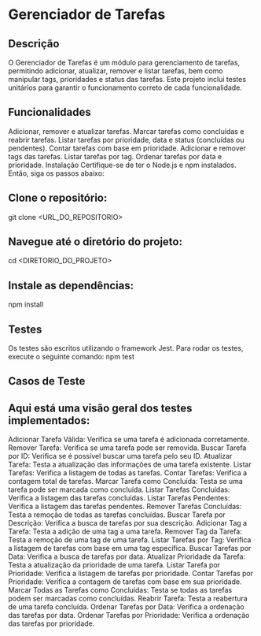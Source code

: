 # Gerenciador de Tarefas

## Descrição
O Gerenciador de Tarefas é um módulo para gerenciamento de tarefas, permitindo adicionar, atualizar, remover e listar tarefas, bem como manipular tags, prioridades e status das tarefas. Este projeto inclui testes unitários para garantir o funcionamento correto de cada funcionalidade.

## Funcionalidades
Adicionar, remover e atualizar tarefas.
Marcar tarefas como concluídas e reabrir tarefas.
Listar tarefas por prioridade, data e status (concluídas ou pendentes).
Contar tarefas com base em prioridade.
Adicionar e remover tags das tarefas.
Listar tarefas por tag.
Ordenar tarefas por data e prioridade.
Instalação
Certifique-se de ter o Node.js e npm instalados. Então, siga os passos abaixo:

## Clone o repositório:
git clone <URL_DO_REPOSITORIO>

## Navegue até o diretório do projeto:
cd <DIRETORIO_DO_PROJETO>

## Instale as dependências:
npm install

## Testes
Os testes são escritos utilizando o framework Jest. Para rodar os testes, execute o seguinte comando:
npm test


## Casos de Teste
## Aqui está uma visão geral dos testes implementados:

Adicionar Tarefa Válida: Verifica se uma tarefa é adicionada corretamente.
Remover Tarefa: Verifica se uma tarefa pode ser removida.
Buscar Tarefa por ID: Verifica se é possível buscar uma tarefa pelo seu ID.
Atualizar Tarefa: Testa a atualização das informações de uma tarefa existente.
Listar Tarefas: Verifica a listagem de todas as tarefas.
Contar Tarefas: Verifica a contagem total de tarefas.
Marcar Tarefa como Concluída: Testa se uma tarefa pode ser marcada como concluída.
Listar Tarefas Concluídas: Verifica a listagem das tarefas concluídas.
Listar Tarefas Pendentes: Verifica a listagem das tarefas pendentes.
Remover Tarefas Concluídas: Testa a remoção de todas as tarefas concluídas.
Buscar Tarefa por Descrição: Verifica a busca de tarefas por sua descrição.
Adicionar Tag a Tarefa: Testa a adição de uma tag a uma tarefa.
Remover Tag da Tarefa: Testa a remoção de uma tag de uma tarefa.
Listar Tarefas por Tag: Verifica a listagem de tarefas com base em uma tag específica.
Buscar Tarefas por Data: Verifica a busca de tarefas por data.
Atualizar Prioridade da Tarefa: Testa a atualização da prioridade de uma tarefa.
Listar Tarefa por Prioridade: Verifica a listagem de tarefas por prioridade.
Contar Tarefas por Prioridade: Verifica a contagem de tarefas com base em sua prioridade.
Marcar Todas as Tarefas como Concluídas: Testa se todas as tarefas podem ser marcadas como concluídas.
Reabrir Tarefa: Testa a reabertura de uma tarefa concluída.
Ordenar Tarefas por Data: Verifica a ordenação das tarefas por data.
Ordenar Tarefas por Prioridade: Verifica a ordenação das tarefas por prioridade.